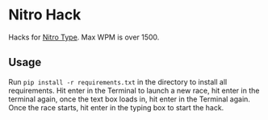 # Nitro Hack
Hacks for [Nitro Type](https://www.nitrotype.com/). Max WPM is over 1500.

## Usage
Run `pip install -r requirements.txt` in the directory to install all requirements.
Hit enter in the Terminal to launch a new race, hit enter in the terminal again, once the text
box loads in, hit enter in the Terminal again. Once the race starts, hit enter in the typing box to start the hack.
